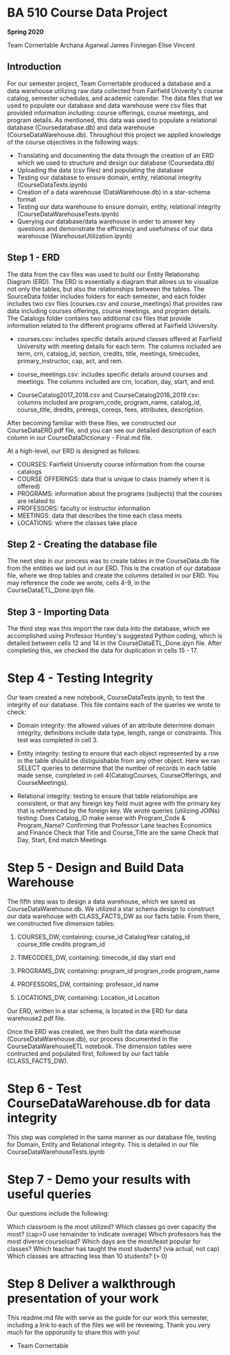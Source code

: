 # BA 510 Course Data Project
__Spring 2020__

Team Cornertable
Archana Agarwal
James Finnegan
Elise Vincent

## Introduction
For our semester project, Team Cornertable produced a database and a data warehouse utilizing raw data collected from Fairfield Univerity's course catalog, semester schedules, and academic calendar.  The data files that we used to populate our database and data warehouse were csv files that provided information including: course offerings, course meetings, and program details.  As mentioned, this data was used to populate a relational database (Coursedatabase.db) and data warehouse (CourseDataWarehouse.db).  Throughout this project we applied knowledge of the course objectives in the following ways:

- Translating and documenting the data through the creation of an ERD which we used to structure and design our database (Coursedata.db)
- Uploading the data (csv files) and populating the database
- Testing our database to ensure domain, entity, relational integrity (CourseDataTests.ipynb)
- Creation of a data warehouse (DataWarehouse.db) in a star-schema format
- Testing our data warehouse to ensure domain, entity, relational integrity (CourseDataWarehouseTests.ipynb)
- Querying our database/data warehouse in order to answer key questions and demonstrate the efficiency and usefulness of our data warehouse  (WarehouseUtilization.ipynb)


## Step 1 - ERD

The data from the csv files was used to build our Entity Relationship Diagram (ERD).  The ERD is essentially a diagram that allows us to visualize not only the tables, but also the relationships between the tables.  The SourceData folder includes folders for each semester, and each folder includes two csv files (courses.csv and course_meetings) that provides raw data including courses offerings, course meetings, and program details.  The Catalogs folder contains two additional csv files that provide information related to the different programs offered at Fairfield University.

- courses.csv: includes specific details around classes offered at Fairfield University with meeting details for each term.  The columns included are term, crn, catalog_id, section, credits, title, meetings, timecodes, primary_instructor, cap, act, and rem.

- course_meetings.csv: includes specific details around courses and meetings.  The columns included are crn, location, day, start, and end. 

- CourseCatalog2017_2018.csv and CourseCatalog2018_2019.csv: columns included are program_code, program_name, catalog_id, course_title, dredits, prereqs, coreqs, fees, attributes, description.

After becoming familiar with these files, we constructed our CourseDataERD.pdf file, and you can see our detailed description of each column in our CourseDataDictionary - Final.md file.


At a high-level, our ERD is designed as follows:

- COURSES: Fairfield University course information from the course catalogs
- COURSE OFFERINGS: data that is unique to class (namely when it is offered)
- PROGRAMS: information about the programs (subjects) that the courses are related to
- PROFESSORS: faculty or instructor information
- MEETINGS: data that describes the time each class meets
- LOCATIONS: where the classes take place



## Step 2 - Creating the database file

The next step in our process was to create tables in the CourseData.db file from the entities we laid out in our ERD.  This is the creation of our database file, where we drop tables and create the columns detailed in our ERD.  You may reference the code we wrote, cells 4-9, in the CourseDataETL_Done.ipyn file.


## Step 3 - Importing Data

The third step was this import the raw data into the database, which we accomplished using Professor Huntley's suggested Python coding, which is detailed between cells 12 and 14 in the CourseDataETL_Done.ipyn file.  After completing this, we checked the data for duplication in cells 15 - 17.


# Step 4 - Testing Integrity

Our team created a new notebook, CourseDataTests.ipynb, to test the integrity of our database.  This file contains each of the queries we wrote to check:

- Domain integrity: the allowed values of an attribute determine domain integrity, definitions include data type, length, range or constraints.  This test was completed in cell 3.

- Entity integrity: testing to ensure that each object represented by a row in the table should be distiguishable from any other object.  Here we ran SELECT queries to determine that the number of records in each table made sense, completed in cell 4(CatalogCourses, CourseOfferings, and CourseMeetings).

      
- Relational integrity: testing to ensure that table relationships are consistent, or that any foreign key field must agree with the primary key that is referenced by the foreign key.  We wrote queries (utilizing JOINs) testing:
    Does Catalog_ID make sense with Program_Code & Program_Name?
    Confirming that Professor Lane teaches Economics and Finance
    Check that Title and Course_Title are the same
    Check that Day, Start, End match Meetings


# Step 5 - Design and Build Data Warehouse

The fifth step was to design a data warehouse, which we saved as CourseDataWarehouse.db. We utilized a star schema design to construct our data warehouse with CLASS_FACTS_DW as our facts table. From there, we constructed five dimension tables:

1. COURSES_DW, containing:
    course_id
    CatalogYear
    catalog_id
    course_title
    credits
    program_id 
    
2. TIMECODES_DW, containing:
    timecode_id
    day
    start
    end
    
3. PROGRAMS_DW, containing:
    program_id
    program_code
    program_name
    
4. PROFESSORS_DW, containing:
    professor_id
    name

5. LOCATIONS_DW, containing:
    Location_id
    Location 
    
Our ERD, written in a star schema, is located in the ERD for data warehouse2.pdf file.  


Once the ERD was created, we then built the data warehouse (CourseDataWarehouse.db), our process documented in the CourseDataWarehouseETL notebook.  The dimension tables were contructed and populated first, followed by our fact table (CLASS_FACTS_DW).


# Step 6 - Test CourseDataWarehouse.db for data integrity

This step was completed in the same manner as our database file, testing for Domain, Entity and Relational integrity.  This is detailed in our file CourseDataWarehouseTests.ipynb



# Step 7 - Demo your results with useful queries

Our questions include the following:

Which classroom is the most utilized?
Which classes go over capacity the most? (cap>0 use remainder to indicate overage)
Which professors has the most diverse courseload?
Which days are the most/least popular for classes?
Which teacher has taught the most students? (via actual, not cap)
Which classes are attracting less than 10 students? (> 0)



# Step 8 Deliver a walkthrough presentation of your work

This readme.md file with serve as the guide for our work this semester, including a link to each of the files we will be reviewing.  Thank you very much for the opporunity to share this with you!

- Team Cornertable
